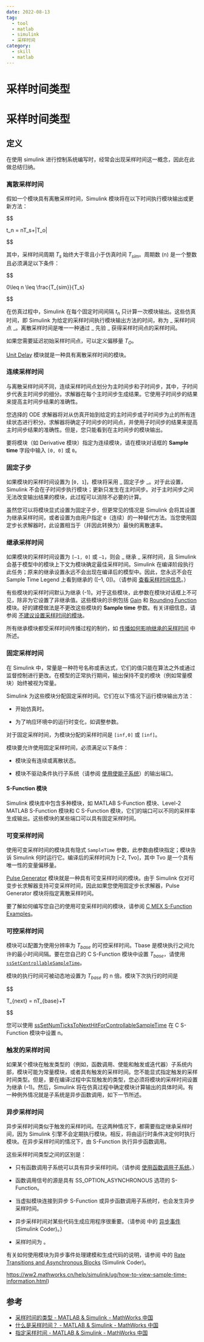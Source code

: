 ```yaml
---
date: 2022-08-13
tag:
  - tool
  - matlab
  - simulink
  - 采样时间
category:
  - skill
  - matlab
---
```


# 采样时间类型

# 采样时间类型


## 定义

在使用 simulink 进行控制系统编写时，经常会出现采样时间这一概念，因此在此做总结归纳。

### 离散采样时间

假如一个模块具有离散采样时间，Simulink 模块将在以下时间执行模块输出或更新方法：


$$

t_n = nT_s+|T_o|

$$

其中，采样时间周期 $T_s$ 始终大于零且小于仿真时间 $T_{sim}$。周期数 (n) 是一个整数且必须满足以下条件：

$$

0\leq n \leq \frac{T_{sim}}{T_s}

$$

在仿真过程中，Simulink 在每个固定时间间隔 $t_n$ 只计算一次模块输出。这些仿真时间，即 Simulink 为给定的采样时间执行模块输出方法的时间，称为 _ 采样时间点 _。离散采样时间是唯一一种通过 _ 先验 _ 获得采样时间点的采样时间。

如果您需要延迟初始采样时间点，可以定义偏移量 $T_O$。

[Unit Delay](https://ww2.mathworks.cn/help/simulink/slref/unitdelay.html) 模块就是一种具有离散采样时间的模块。

### 连续采样时间

与离散采样时间不同，连续采样时间点划分为主时间步和子时间步，其中，子时间步代表主时间步的细分。求解器在每个主时间步生成结果。它使用子时间步的结果来提高主时间步结果的准确性。

您选择的 ODE 求解器将对从仿真开始到给定的主时间步或子时间步为止的所有连续状态进行积分。求解器将确定子时间步的时间点，并使用子时间步的结果来提高主时间步结果的准确性。但是，您只能看到在主时间步的模块输出。

要将模块（如 Derivative 模块）指定为连续模块，请在模块对话框的 **Sample time** 字段中输入 `[0, 0]` 或 `0`。

### 固定子步

如果模块的采样时间设置为 [`0, 1`]，模块将采用 _ 固定子步 _。对于此设置，Simulink 不会在子时间步执行模块；更新只发生在主时间步。对于主时间步之间无法改变输出结果的模块，此过程可以消除不必要的计算。

虽然您可以将模块显式设置为固定子步，但更常见的情况是 Simulink 会将其设置为继承采样时间，或者设置为由用户指定 `0`（连续）的一种替代方法。当您使用固定步长求解器时，此设置相当于（并因此转换为）最快的离散速率。

### 继承采样时间

如果模块的采样时间设置为 `[–1, 0]` 或 `–1`，则会 _ 继承 _ 采样时间，且 Simulink 会基于模型中的模块上下文为模块确定最佳采样时间。Simulink 在编译阶段执行此任务；原来的继承设置永远不会出现在编译后的模型中。因此，您永远不会在 Sample Time Legend 上看到继承的 ([–1, 0])。（请参阅 [查看采样时间信息](https://ww2.mathworks.cn/help/simulink/ug/how-to-view-sample-time-information.html)。）

有些模块的采样时间默认为继承 (-1)。对于这些模块，此参数在模块对话框上不可见，除非为它设置了非继承值。这些模块的示例包括 [Gain](https://ww2.mathworks.cn/help/simulink/slref/gain.html) 和 [Rounding Function](https://ww2.mathworks.cn/help/simulink/slref/roundingfunction.html) 模块。好的建模做法是不更改这些模块的 **Sample time** 参数。有关详细信息，请参阅 [不建议设置采样时间的模块](https://ww2.mathworks.cn/help/simulink/ug/sampletimehiding.html)。

所有继承模块都受采样时间传播过程的制约，如 [传播如何影响继承的采样时间](https://ww2.mathworks.cn/help/simulink/ug/how-propagation-affects-inherited-sample-times.html) 中所述。

### 固定采样时间

在 Simulink 中，常量是一种符号名称或表达式，它们的值只能在算法之外或通过监督控制进行更改。在模型的正常执行期间，输出保持不变的模块（例如常量模块）始终被视为常量。

Simulink 为这些模块分配固定采样时间。它们在以下情况下运行模块输出方法：

* 开始仿真时。

* 为了响应环境中的运行时变化，如调整参数。


对于固定采样时间，为模块分配的采样时间是 `[inf,0]` 或 `[inf]`。

模块要允许使用固定采样时间，必须满足以下条件：

* 模块没有连续或离散状态。

* 模块不驱动条件执行子系统（请参阅 [使用使能子系统](https://ww2.mathworks.cn/help/simulink/ug/enabled-subsystems.html)）的输出端口。


#### S-Function 模块

Simulink 模块库中包含多种模块，如 MATLAB S-Function 模块、Level-2 MATLAB S-Function 模块和 C S-Function 模块，它们的端口可以不同的采样率生成输出。这些模块的某些端口可以具有固定采样时间。

### 可变采样时间

使用可变采样时间的模块具有隐式 `SampleTime` 参数，此参数由模块指定；模块告诉 Simulink 何时运行它。编译后的采样时间为 [–2, Tvo]，其中 Tvo 是一个具有唯一性的变量偏移量。

[Pulse Generator](https://ww2.mathworks.cn/help/simulink/slref/pulsegenerator.html) 模块就是一种具有可变采样时间的模块。由于 Simulink 仅对可变步长求解器支持可变采样时间，因此如果您使用固定步长求解器，Pulse Generator 模块将指定离散采样时间。

要了解如何编写您自己的使用可变采样时间的模块，请参阅 [C MEX S-Function Examples](https://ww2.mathworks.cn/help/simulink/sfg/c-mex-s-function-examples.html)。

### 可控采样时间

模块可以配置为使用分辨率为 $T_{base}$ 的可控采样时间。Tbase 是模块执行之间允许的最小时间间隔。要在您自己的 C S-Function 模块中设置 $T_{base}$，请使用 [`ssSetControllableSampleTime`](https://ww2.mathworks.cn/help/simulink/sfg/sssetcontrollablesampletime.html)。

模块的执行时间可被动态地设置为 $T_{base}$ 的 n 倍。模块下次执行的时间是


$$

T_{next} = nT_{base}+T

$$

您可以使用 [ssSetNumTicksToNextHitForControllableSampleTime](https://ww2.mathworks.cn/help/simulink/sfg/sssetnumtickstonexthitforcontrollablesampletime.html) 在 C S-Function 模块中设置 n。

### 触发的采样时间

如果某个模块在触发类型的（例如，函数调用、使能和触发或迭代器）子系统内部，模块可能为常量模块，或者具有触发的采样时间。您不能显式指定触发的采样时间类型。但是，要在编译过程中实现触发的类型，您必须将模块的采样时间设置为继承 (–1)。然后，Simulink 将在仿真过程中确定模块计算输出的具体时间。有一种例外情况就是子系统是异步函数调用，如下一节所述。

### 异步采样时间

异步采样时间类似于触发的采样时间。在这两种情况下，都需要指定继承采样时间，因为 Simulink 引擎不会定期执行模块。相反，将由运行时条件决定何时执行模块。在异步采样时间的情况下，由 S-Function 执行异步函数调用。

这些采样时间类型之间的区别是：

* 只有函数调用子系统可以具有异步采样时间。（请参阅 [使用函数调用子系统](https://ww2.mathworks.cn/help/simulink/ug/using-function-call-subsystems.html)。）

* 函数调用信号的源是具有 SS_OPTION_ASYNCHRONOUS 选项的 S-Function。

* 当虚拟模块连接到异步 S-Function 或异步函数调用子系统时，也会发生异步采样时间。

* 异步采样时间对某些代码生成应用程序很重要。（请参阅 中的 [异步事件](https://ww2.mathworks.cn/help/rtw/ug/asynchronous-events.html) (Simulink Coder)。）

* 采样时间为 。


有关如何使用模块为异步事件处理建模和生成代码的说明，请参阅 中的 [Rate Transitions and Asynchronous Blocks](https://ww2.mathworks.cn/help/rtw/ug/rate-transitions-and-asynchronous-blocks.html) (Simulink Coder)。

https://ww2.mathworks.cn/help/simulink/ug/how-to-view-sample-time-information.html)

## 参考

- [采样时间的类型 - MATLAB & Simulink - MathWorks 中国](https://ww2.mathworks.cn/help/simulink/ug/types-of-sample-time.html)
- [什么是采样时间？ - MATLAB & Simulink - MathWorks 中国](https://ww2.mathworks.cn/help/simulink/ug/what-is-sample-time.html)
- [指定采样时间 - MATLAB & Simulink - MathWorks 中国](https://ww2.mathworks.cn/help/simulink/ug/how-to-specify-the-sample-time.html)
